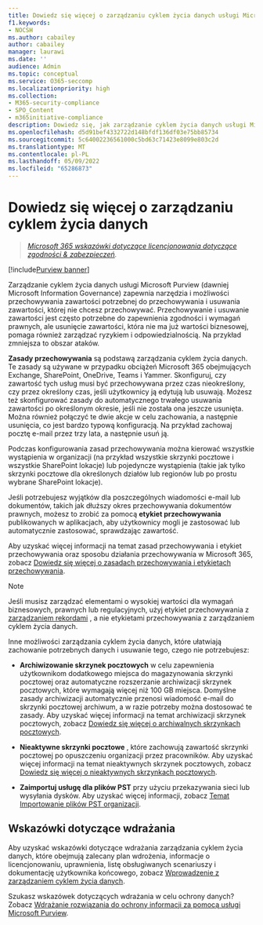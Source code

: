 ```yaml
---
title: Dowiedz się więcej o zarządzaniu cyklem życia danych usługi Microsoft Purview
f1.keywords:
- NOCSH
ms.author: cabailey
author: cabailey
manager: laurawi
ms.date: ''
audience: Admin
ms.topic: conceptual
ms.service: O365-seccomp
ms.localizationpriority: high
ms.collection:
- M365-security-compliance
- SPO_Content
- m365initiative-compliance
description: Dowiedz się, jak zarządzanie cyklem życia danych usługi Microsoft Purview pomaga zachować to, czego potrzebujesz, i usunąć to, czego nie potrzebujesz.
ms.openlocfilehash: d5d91bef4332722d148bfdf136df03e75bb85734
ms.sourcegitcommit: 5c64002236561000c5bd63c71423e8099e803c2d
ms.translationtype: MT
ms.contentlocale: pl-PL
ms.lasthandoff: 05/09/2022
ms.locfileid: "65286873"
---
```

# <a name="learn-about-data-lifecycle-management"></a>Dowiedz się więcej o zarządzaniu cyklem życia danych

>*[Microsoft 365 wskazówki dotyczące licencjonowania dotyczące zgodności & zabezpieczeń](/office365/servicedescriptions/microsoft-365-service-descriptions/microsoft-365-tenantlevel-services-licensing-guidance/microsoft-365-security-compliance-licensing-guidance).*

[!include[Purview banner](../includes/purview-rebrand-banner.md)]

Zarządzanie cyklem życia danych usługi Microsoft Purview (dawniej Microsoft Information Governance) zapewnia narzędzia i możliwości przechowywania zawartości potrzebnej do przechowywania i usuwania zawartości, której nie chcesz przechowywać. Przechowywanie i usuwanie zawartości jest często potrzebne do zapewnienia zgodności i wymagań prawnych, ale usunięcie zawartości, która nie ma już wartości biznesowej, pomaga również zarządzać ryzykiem i odpowiedzialnością. Na przykład zmniejsza to obszar ataków.

**Zasady przechowywania** są podstawą zarządzania cyklem życia danych. Te zasady są używane w przypadku obciążeń Microsoft 365 obejmujących Exchange, SharePoint, OneDrive, Teams i Yammer. Skonfiguruj, czy zawartość tych usług musi być przechowywana przez czas nieokreślony, czy przez określony czas, jeśli użytkownicy ją edytują lub usuwają. Możesz też skonfigurować zasady do automatycznego trwałego usuwania zawartości po określonym okresie, jeśli nie została ona jeszcze usunięta. Można również połączyć te dwie akcje w celu zachowania, a następnie usunięcia, co jest bardzo typową konfiguracją. Na przykład zachowaj pocztę e-mail przez trzy lata, a następnie usuń ją.

Podczas konfigurowania zasad przechowywania można kierować wszystkie wystąpienia w organizacji (na przykład wszystkie skrzynki pocztowe i wszystkie SharePoint lokacje) lub pojedyncze wystąpienia (takie jak tylko skrzynki pocztowe dla określonych działów lub regionów lub po prostu wybrane SharePoint lokacje).

Jeśli potrzebujesz wyjątków dla poszczególnych wiadomości e-mail lub dokumentów, takich jak dłuższy okres przechowywania dokumentów prawnych, możesz to zrobić za pomocą **etykiet przechowywania** publikowanych w aplikacjach, aby użytkownicy mogli je zastosować lub automatycznie zastosować, sprawdzając zawartość.

Aby uzyskać więcej informacji na temat zasad przechowywania i etykiet przechowywania oraz sposobu działania przechowywania w Microsoft 365, zobacz [Dowiedz się więcej o zasadach przechowywania i etykietach przechowywania](retention.md). 

> [!NOTE]
> Jeśli musisz zarządzać elementami o wysokiej wartości dla wymagań biznesowych, prawnych lub regulacyjnych, użyj etykiet przechowywania z [zarządzaniem rekordami](records-management.md) , a nie etykietami przechowywania z zarządzaniem cyklem życia danych.

Inne możliwości zarządzania cyklem życia danych, które ułatwiają zachowanie potrzebnych danych i usuwanie tego, czego nie potrzebujesz:

- **Archiwizowanie skrzynek pocztowych** w celu zapewnienia użytkownikom dodatkowego miejsca do magazynowania skrzynki pocztowej oraz automatyczne rozszerzanie archiwizacji skrzynek pocztowych, które wymagają więcej niż 100 GB miejsca. Domyślne zasady archiwizacji automatycznie przenosi wiadomość e-mail do skrzynki pocztowej archiwum, a w razie potrzeby można dostosować te zasady. Aby uzyskać więcej informacji na temat archiwizacji skrzynek pocztowych, zobacz [Dowiedz się więcej o archiwalnych skrzynkach pocztowych](archive-mailboxes.md).
    
- **Nieaktywne skrzynki pocztowe** , które zachowują zawartość skrzynki pocztowej po opuszczeniu organizacji przez pracowników. Aby uzyskać więcej informacji na temat nieaktywnych skrzynek pocztowych, zobacz [Dowiedz się więcej o nieaktywnych skrzynkach pocztowych](inactive-mailboxes-in-office-365.md).

- **Zaimportuj usługę dla plików PST** przy użyciu przekazywania sieci lub wysyłania dysków. Aby uzyskać więcej informacji, zobacz [Temat Importowanie plików PST organizacji](importing-pst-files-to-office-365.md).

## <a name="deployment-guidance"></a>Wskazówki dotyczące wdrażania

Aby uzyskać wskazówki dotyczące wdrażania zarządzania cyklem życia danych, które obejmują zalecany plan wdrożenia, informacje o licencjonowaniu, uprawnienia, listę obsługiwanych scenariuszy i dokumentację użytkownika końcowego, zobacz [Wprowadzenie z zarządzaniem cyklem życia danych](get-started-with-information-governance.md).

Szukasz wskazówek dotyczących wdrażania w celu ochrony danych? Zobacz [Wdrażanie rozwiązania do ochrony informacji za pomocą usługi Microsoft Purview](information-protection-solution.md).

